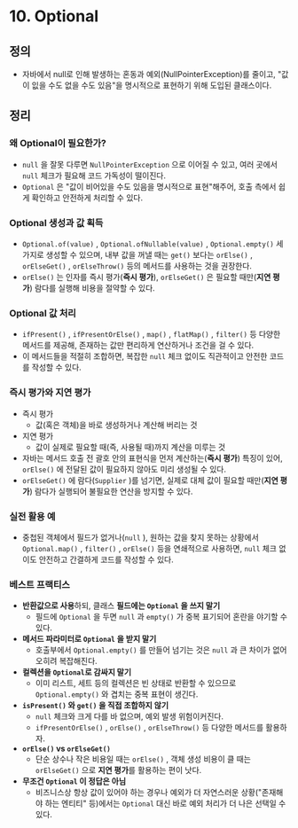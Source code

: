 # 10. Optional
## 정의
- 자바에서 null로 인해 발생하는 혼동과 예외(NullPointerException)를 줄이고, "값이 잆을 수도 없을 수도 있음"을 명시적으로 표현하기 위해 도입된 클래스이다.

## 정리
### 왜 Optional이 필요한가?
- `null` 을 잘못 다루면 `NullPointerException` 으로 이어질 수 있고, 여러 곳에서 `null` 체크가 필요해 코드 가독성이 떨이진다.
- `Optional` 은 "값이 비어있을 수도 있음을 명시적으로 표현"해주어, 호출 측에서 쉽게 확인하고 안전하게 처리할 수 있다.

### Optional 생성과 값 획득
- `Optional.of(value)` , `Optional.ofNullable(value)` , `Optional.empty()` 세 가지로 생성할 수 있으며, 내부 값을 꺼낼 때는 `get()` 보다는 `orElse()` , `orElseGet()` , `orElseThrow()` 등의 메서드를 사용하는 것을 권장한다.
- `orElse()` 는 인자를 즉시 평가(**즉시 평가**), `orElseGet()` 은 필요할 때만(**지연 평가**) 람다를 실행해 비용을 절약할 수 있다.

### Optional 값 처리
- `ifPresent()` , `ifPresentOrElse()` , `map()` , `flatMap()` , `filter()` 등 다양한 메서드를 제공해, 존재하는 값만 편리하게 연산하거나 조건을 걸 수 있다.
- 이 메서드들을 적절히 조합하면, 복잡한 `null` 체크 없이도 직관적이고 안전한 코드를 작성할 수 있다.

### 즉시 평가와 지연 평가
- 즉시 평가
  - 값(혹은 객체)을 바로 생성하거나 계산해 버리는 것
- 지연 평가
  - 값이 실제로 필요할 때(즉, 사용될 때)까지 계산을 미루는 것
- 자바는 메서드 호출 전 괄호 안의 표현식을 먼저 계산하는(**즉시 평가**) 특징이 있어, `orElse()` 에 전달된 값이 필요하지 않아도 미리 생성될 수 있다.
- `orElseGet()` 에 람다(`Supplier` )를 넘기면, 실제로 대체 값이 필요할 때만(**지연 평가**) 람다가 실행되어 불필요한 연산을 방지할 수 있다.

### 실전 활용 예
- 중첩된 객체에서 필드가 없거나(`null` ), 원하는 값을 찾지 못하는 상황에서 `Optional.map()` , `filter()` , `orElse()` 등을 연쇄적으로 사용하면, `null` 체크 없이도 안전하고 간결하게 코드를 작성할 수 있다.

### 베스트 프랙티스
- **반환값으로 사용**하되, 클래스 **필드에는 `Optional` 을 쓰지 말기**
  - 필드에 `Optional` 을 두면 `null` 과 `empty()` 가 중복 표기되어 혼란을 야기할 수 있다.
- **메서드 파라미터로 `Optional` 을 받지 말기**
  - 호출부에서 `Optional.empty()` 를 만들어 넘기는 것은 `null` 과 큰 차이가 없어 오히려 복잡해진다.
- **컬렉션을 `Optional`로 감싸지 말기**
  - 이미 리스트, 세트 등의 컬렉션은 빈 상태로 반환할 수 있으므로 `Optional.empty()` 와 겹치는 중복 표현이 생긴다.
- **`isPresent()` 와 `get()` 을 직접 조합하지 않기**
  - `null` 체크와 크게 다를 바 없으며, 예외 발생 위험이커진다.
  - `ifPresentOrElse()` , `orElse()` , `orElseThrow()` 등 다양한 메서드를 활용하자.
- **`orElse()` vs `orElseGet()`**
  - 단순 상수나 작은 비용일 때는 `orElse()` , 객체 생성 비용이 클 때는 `orElseGet()` 으로 **지연 평가**를 활용하는 편이 낫다.
- **무조건 `Optional` 이 정답은 아님**
  - 비즈니스상 항상 값이 있어야 하는 경우나 예외가 더 자연스러운 상황("존재해야 하는 엔티티" 등)에서는 `Optional` 대신 바로 예외 처리가 더 나은 선택일 수 있다.